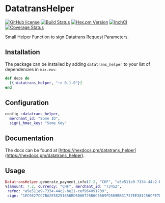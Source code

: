 # DatatransHelper

[![GitHub license](https://img.shields.io/badge/license-MIT-blue.svg)](https://raw.githubusercontent.com/jshmrtn/datatrans-helper/master/LICENSE)
[![Build Status](https://travis-ci.org/jshmrtn/datatrans-helper.svg?branch=master)](https://travis-ci.org/jshmrtn/datatrans-helper)
[![Hex.pm Version](https://img.shields.io/hexpm/v/datatrans_helper.svg?style=flat)](https://hex.pm/packages/datatrans_helper)
[![InchCI](https://inch-ci.org/github/jshmrtn/datatrans-helper.svg?branch=master)](https://inch-ci.org/github/jshmrtn/datatrans-helper)
[![Coverage Status](https://coveralls.io/repos/github/jshmrtn/datatrans-helper/badge.svg?branch=master)](https://coveralls.io/github/jshmrtn/datatrans-helper?branch=master)

Small Helper Function to sign Datatrans Request Parameters.

## Installation

The package can be installed
by adding `datatrans_helper` to your list of dependencies in `mix.exs`:

```elixir
def deps do
  [{:datatrans_helper, "~> 0.1.0"}]
end
```

## Configuration
```elixir
config :datatrans_helper,
  merchant_id: "Some ID",
  sign1_hmac_key: "Some Key"
```

## Documentation

The docs can
be found at [https://hexdocs.pm/datatrans_helper](https://hexdocs.pm/datatrans_helper).

## Usage
```elixir
DatatransHelper.generate_payment_info(7.2, "CHF", "a5e511e9-7334-44c2-be21-cef964091739")
%{amount: 7.2, currency: "CHF", merchant_id: "73452",
 refno: "a5e511e9-7334-44c2-be21-cef964091739",
 sign: "1EC9627CC7BA2E58251656BD500672BB6C5509FD569BB31737EE381C56CFE785"}
```
